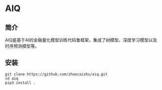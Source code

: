 # AIQ

## 简介

AIQ是基于AI的金融量化模型训练代码鲁框架，集成了树模型、深度学习模型以及时序预测模型等。

## 安装

```
git clone https://github.com/zhaocaishu/aiq.git
cd aiq
pip3 install .
```